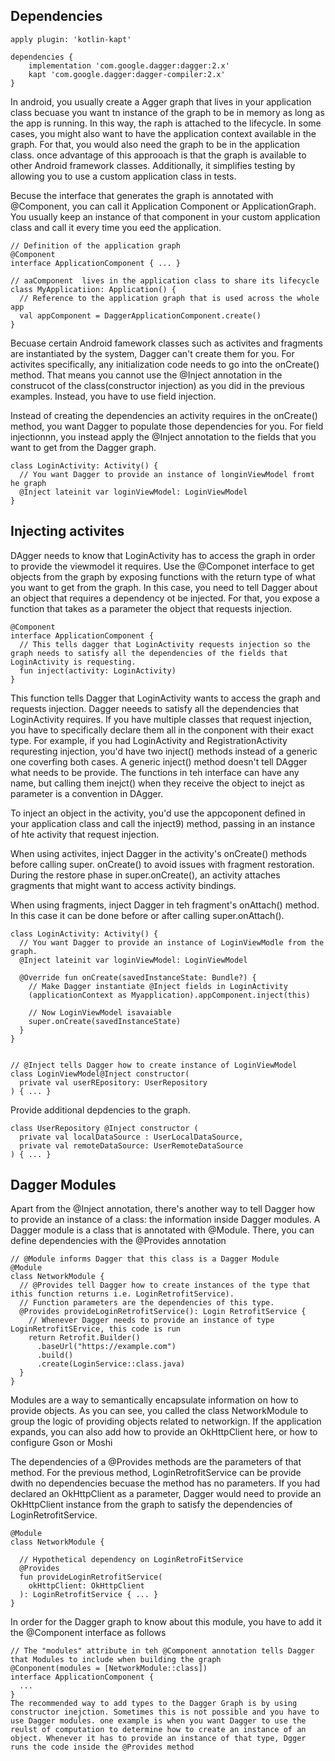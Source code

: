 ## Dependencies
```
apply plugin: 'kotlin-kapt'

dependencies {
    implementation 'com.google.dagger:dagger:2.x'
    kapt 'com.google.dagger:dagger-compiler:2.x'
}
```

In android, you usually create a Agger graph that lives in your application class becuase you want tn instance of the graph to be in memory as long as the app is running. In this way, the raph is attached to the lifecycle. In some cases, you might also want to have the application context available in the graph. For that, you would also need the graph to be in the application class. once advantage of this  approoach is that the graph is available to other Android framework classes. Additionally, it simplifies testing by allowing you to use a custom application class in tests. 

Becuse the interface that generates the graph is annotated with @Component, you can call it Application Component or ApplicationGraph. You usually keep an instance of that component in your custom application class and call it every time you eed the application.

```
// Definition of the application graph
@Component
interface ApplicationComponent { ... }

// aaComponent  lives in the application class to share its lifecycle
class MyApplicatiion: Application() {
  // Reference to the application graph that is used across the whole app
  val appComponent = DaggerApplicationComponent.create()
}

```

Becuase certain Android famework classes such as activites and fragments are instantiated by the system, Dagger can't create them for you. For activites specifically, any initialization code needs to go into the onCreate() method. That means you cannot use the @Inject annotation in the construcot of the class(constructor injection) as you did in the previous examples. Instead, you have to use field injection. 

Instead of creating the dependencies an activity requires in the onCreate() method, you want Dagger to populate those dependencies for you. For field injectionnn, you instead apply the @Inject annotation to the fields that  you want to get from the Dagger graph. 

```
class LoginActivity: Activity() {
  // You want Dagger to provide an instance of longinViewModel fromt he graph
  @Inject lateinit var loginViewModel: LoginViewModel
}
```

## Injecting activites
DAgger needs to know that LoginActivity has to access the graph in order to provide the viewmodel it requires. Use the @Componet interface to get objects from the graph by exposing functions with the return type of what you want to get from the graph. In this case, you need to tell Dagger about an object that requires a dependency ot be injected. For that, you expose a function that takes as a parameter the object that  requests injection. 

```
@Component
interface ApplicationComponent {
  // This tells dagger that LoginActivity requests injection so the graph needs to satisfy all the dependencies of the fields that LoginActivity is requesting. 
  fun inject(activity: LoginActivity)
}
```

This function tells Dagger that LoginActivity wants to access the graph and requests injection. Dagger neeeds to satisfy all the dependencies that LoginActivity requires. If you have multiple classes that request injection, you have to specifically declare them all in the conponent with their exact type. For example, if you had LoginActivity and RegistrationActivity requresting injection, you'd have two inject() methods instead of a generic one coverfing both cases. A generic inject() method doesn't tell DAgger what needs to be provide. The functions in teh interface can have any name, but calling them inejct() when they receive the object to inejct as parameter is a convention in DAgger. 

To inject an object in the activity, you'd use the appcoponent defined in your application class and call the inject9) method, passing in an instance of hte activity that request injection. 

When using activites, inject Dagger in the activity's onCreate() methods before calling super. onCreate() to avoid issues with fragment restoration. During the restore phase in super.onCreate(), an activity attaches gragments that might want to access activity bindings. 

When using fragments, inject Dagger in teh fragment's onAttach() method. In this case it can be done before or after calling super.onAttach(). 

```
class LoginActivity: Activity() {
  // You want Dagger to provide an instance of LoginViewModle from the graph. 
  @Inject lateinit var loginViewModel: LoginViewModel
  
  @Override fun onCreate(savedInstanceState: Bundle?) {
    // Make Dagger instantiate @Inject fields in LoginActivity
    (applicationContext as Myapplication).appComponent.inject(this)
    
    // Now LoginViewModel isavaiable
    super.onCreate(savedInstanceState)
  }
}


// @Inject tells Dagger how to create instance of LoginViewModel
class LoginViewModel@Inject constructor( 
  private val userREpository: UserRepository
) { ... } 
```

Provide additional depdencies to the graph. 
```
class UserRepository @Inject constructor (
  private val localDataSource : UserLocalDataSource,
  private val remoteDataSource: UserRemoteDataSource
) { ... }
```

## Dagger Modules
Apart from the @Inject annotation, there's another way to tell Dagger how to provide an instance of a class: the information inside Dagger modules. A Dagger module is a class that is annotated with @Module. There, you can define dependencies with the @Provides annotation

```
// @Module informs Dagger that this class is a Dagger Module
@Module 
class NetworkModule {
  // @Provides tell Dagger how to create instances of the type that ithis function returns i.e. LoginRetrofitService).
  // Function parameters are the dependencies of this type. 
  @Provides provideLoginRetrofitService(): Login RetrofitService {
    // Whenever Dagger needs to provide an instance of type LoginRetrofitSErvice, this code is run
    return Retrofit.Builder()
      .baseUrl("https://example.com")
      .build()
      .create(LoginService::class.java)
  }
}
```

Modules are a way to semantically encapsulate information on how to provide objects. As you can see, you called the class NetworkModule to group the logic of providing objects related to networkign. If the application expands, you can also add how to provide an OkHttpClient here, or how to configure Gson or Moshi

The dependencies of a @Provides methods are the parameters of that method. For the previous method, LoginRetrofitService can be provide dwith no dependencies becuase the method has no parameters. If you had declared an OkHttpClient as a parameter, Dagger would need to provide an OkHttpClient instance from the graph to satisfy the dependencies of LoginRetrofitService. 

```
@Module
class NetworkModule {

  // Hypothetical dependency on LoginRetroFitService
  @Provides
  fun provideLoginRetrofitService(
    okHttpClient: OkHttpClient
  ): LoginRetrofitService { ... }
}
```

In order for the Dagger graph to know about this module, you have to add it the @Component interface as follows
```
// The "modules" attribute in teh @Component annotation tells Dagger that Modules to include when building the graph
@Conponent(modules = [NetworkModule::class])
interface ApplicationComponent {
  ...
}
The recommended way to add types to the Dagger Graph is by using constructor inejction. Sometimes this is not possible and you have to use Dagger modules. one example is when you want Dagger to use the reulst of computation to determine how to create an instance of an object. Whenever it has to provide an instance of that type, Dgger runs the code inside the @Provides method

```
